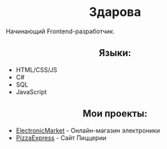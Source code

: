 <h1 style="text-align: center;">Здарова</h1>

Начинающий Frontend-разработчик.


<h2 style="text-align: center;">Языки:</h2>

- HTML/CSS/JS
- C#
- SQL
- JavaScript

<h2 style="text-align: center;">Мои проекты:</h2>

- [ElectronicMarket](https://github.com/MainMaestro/ElectronicMarket) - Онлайн-магазин электроники
- [PizzaExpress](https://github.com/MainMaestro/PizzaExpress) - Сайт Пиццерии
